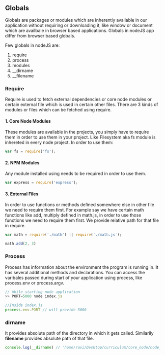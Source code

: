 ## Globals
Globals are packages or modules which are inherently available in our application without requiring or downloading it, like window or document which are availbale in browser based applications. Globals in nodeJS app differ from browser based globals.

Few globals in nodeJS are: 
1. require
2. process
3. modules
4. __dirname
5. __filename

### Require
Require is used to fetch external dependencies or core node modules or certain external file which is used in certain other files. There are 3 kinds of modules or files which can be fetched using require.

#### 1. Core Node Modules
These modules are available in the projects, you simply have to require them in order to use them in your project. Like Filesystem aka fs module is inhereted in every node project. In order to use them: 
```js
var fs = require('fs');
```

#### 2. NPM Modules 
Any module installed using needs to be required in order to use them.
```js
var express = require('express');
```

#### 3. External Files
In order to use functions or methods defined somewhere else in other file we need to require them first. For example say we have certain math functions like add, multiply defined in math.js, in order to use those functions we need to require them first. We provide relative path for that file in require.
```js
var math = require('./math') || require('./math.js');

math.add(2, 3)
```

### Process
Process has information about the environment the program is running in. It has several additional methods and declarations. You can access the varibales passed during start of your application using process, like process.env or process.argv.
```js
// While starting node application
>> PORT=5000 node index.js

//Inside index.js
process.env.PORT // will provide 5000
```

### __dirname__
It provides absolute path of the directory in which it gets called.
Similarily __filename__ provides absolute path of that file.

```js
console.log(__dirname) // 'home/ravi/Desktop/curriculum/core_node/node_concepts'
```
